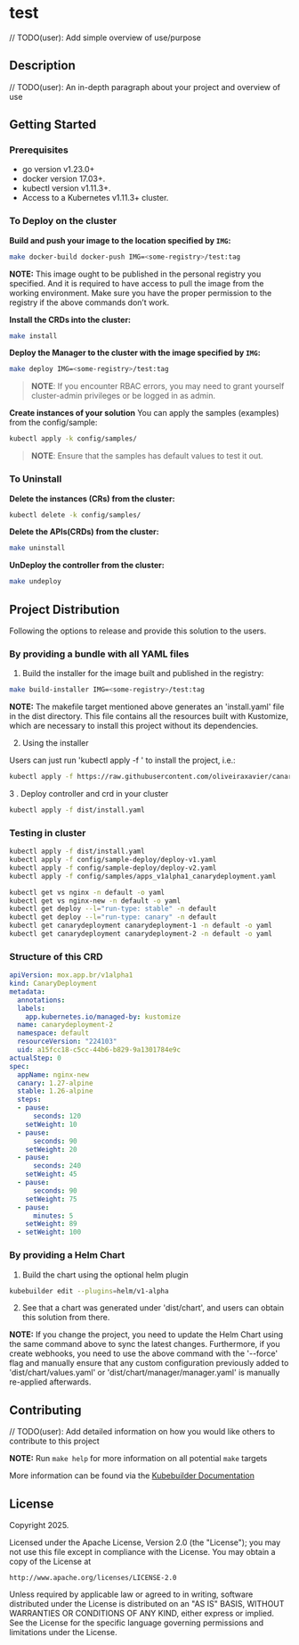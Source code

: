 # test
// TODO(user): Add simple overview of use/purpose

## Description
// TODO(user): An in-depth paragraph about your project and overview of use

## Getting Started

### Prerequisites
- go version v1.23.0+
- docker version 17.03+.
- kubectl version v1.11.3+.
- Access to a Kubernetes v1.11.3+ cluster.

### To Deploy on the cluster
**Build and push your image to the location specified by `IMG`:**

```sh
make docker-build docker-push IMG=<some-registry>/test:tag
```

**NOTE:** This image ought to be published in the personal registry you specified.
And it is required to have access to pull the image from the working environment.
Make sure you have the proper permission to the registry if the above commands don’t work.

**Install the CRDs into the cluster:**

```sh
make install
```

**Deploy the Manager to the cluster with the image specified by `IMG`:**

```sh
make deploy IMG=<some-registry>/test:tag
```

> **NOTE**: If you encounter RBAC errors, you may need to grant yourself cluster-admin
privileges or be logged in as admin.

**Create instances of your solution**
You can apply the samples (examples) from the config/sample:

```sh
kubectl apply -k config/samples/
```

>**NOTE**: Ensure that the samples has default values to test it out.

### To Uninstall
**Delete the instances (CRs) from the cluster:**

```sh
kubectl delete -k config/samples/
```

**Delete the APIs(CRDs) from the cluster:**

```sh
make uninstall
```

**UnDeploy the controller from the cluster:**

```sh
make undeploy
```

## Project Distribution

Following the options to release and provide this solution to the users.

### By providing a bundle with all YAML files

1. Build the installer for the image built and published in the registry:

```sh
make build-installer IMG=<some-registry>/test:tag
```

**NOTE:** The makefile target mentioned above generates an 'install.yaml'
file in the dist directory. This file contains all the resources built
with Kustomize, which are necessary to install this project without its
dependencies.

2. Using the installer

Users can just run 'kubectl apply -f <URL for YAML BUNDLE>' to install
the project, i.e.:

```sh
kubectl apply -f https://raw.githubusercontent.com/oliveiraxavier/canary-crd/<tag or branch>/dist/install.yaml
```

3 . Deploy controller and crd in your cluster

```sh
kubectl apply -f dist/install.yaml
```

### Testing in cluster

```sh
kubectl apply -f dist/install.yaml
kubectl apply -f config/sample-deploy/deploy-v1.yaml
kubectl apply -f config/sample-deploy/deploy-v2.yaml
kubectl apply -f config/samples/apps_v1alpha1_canarydeployment.yaml

kubectl get vs nginx -n default -o yaml
kubectl get vs nginx-new -n default -o yaml
kubectl get deploy --l="run-type: stable" -n default
kubectl get deploy --l="run-type: canary" -n default
kubectl get canarydeployment canarydeployment-1 -n default -o yaml
kubectl get canarydeployment canarydeployment-2 -n default -o yaml
```

### Structure of this CRD
```yaml
apiVersion: mox.app.br/v1alpha1
kind: CanaryDeployment
metadata:
  annotations:
  labels:
    app.kubernetes.io/managed-by: kustomize
  name: canarydeployment-2
  namespace: default
  resourceVersion: "224103"
  uid: a15fcc18-c5cc-44b6-b829-9a1301784e9c
actualStep: 0
spec:
  appName: nginx-new
  canary: 1.27-alpine
  stable: 1.26-alpine
  steps:
  - pause:
      seconds: 120
    setWeight: 10
  - pause:
      seconds: 90
    setWeight: 20
  - pause:
      seconds: 240
    setWeight: 45
  - pause:
      seconds: 90
    setWeight: 75
  - pause:
      minutes: 5
    setWeight: 89
  - setWeight: 100
```

### By providing a Helm Chart

1. Build the chart using the optional helm plugin

```sh
kubebuilder edit --plugins=helm/v1-alpha
```

2. See that a chart was generated under 'dist/chart', and users
can obtain this solution from there.

**NOTE:** If you change the project, you need to update the Helm Chart
using the same command above to sync the latest changes. Furthermore,
if you create webhooks, you need to use the above command with
the '--force' flag and manually ensure that any custom configuration
previously added to 'dist/chart/values.yaml' or 'dist/chart/manager/manager.yaml'
is manually re-applied afterwards.

## Contributing
// TODO(user): Add detailed information on how you would like others to contribute to this project

**NOTE:** Run `make help` for more information on all potential `make` targets

More information can be found via the [Kubebuilder Documentation](https://book.kubebuilder.io/introduction.html)

## License

Copyright 2025.

Licensed under the Apache License, Version 2.0 (the "License");
you may not use this file except in compliance with the License.
You may obtain a copy of the License at

    http://www.apache.org/licenses/LICENSE-2.0

Unless required by applicable law or agreed to in writing, software
distributed under the License is distributed on an "AS IS" BASIS,
WITHOUT WARRANTIES OR CONDITIONS OF ANY KIND, either express or implied.
See the License for the specific language governing permissions and
limitations under the License.

